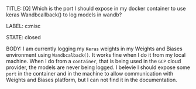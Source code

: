 TITLE:
[Q] Which is the port I should expose in my docker container to use keras Wandbcallback() to log models in wandb?

LABEL:
c:misc

STATE:
closed

BODY:
I am currently logging my `Keras` weights in my Weights and Biases environment using `Wandbcalback()`. It works fine when I do it from my local machine.
When I do from a `container`, that is being used in the `GCP` cloud provider, the models are never being logged. I belevie I should expose some `port` in the container and in the machine to allow communication with Weights and Biases platform, but I can not find it in the documentation.


